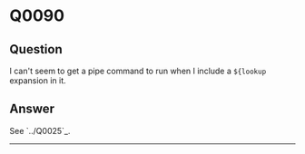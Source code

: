 Q0090
=====

Question
--------

I can't seem to get a pipe command to run when I include a `${lookup`
expansion in it.

Answer
------

See \`../Q0025\`\_.

* * * * *

